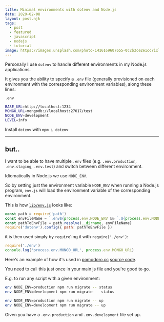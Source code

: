 ```yaml
---
title: Minimal environments with dotenv and Node.js
date: 2020-02-08
layout: post.njk
tags:
  - post
  - featured
  - javascript
  - nodejs
  - tutorial
image: https://images.unsplash.com/photo-1416169607655-0c2b3ce2e1cc?ixlib=rb-1.2.1&ixid=eyJhcHBfaWQiOjEyMDd9&auto=format&fit=crop&w=600&q=80
---
```


Personally I use `dotenv` to handle different environments in my Node.js applications.

It gives you the ability to specify a `.env` file (generally provisioned on each environment with the corresponding environment variables), along these lines:

`.env`

```bash
BASE_URL=http://localhost:1234
MONGO_URL=mongodb://localhost:27017/test
NODE_ENV=development
LEVEL=info
```

Install `dotenv` with `npm i dotenv`

---

## but..

I want to be able to have multiple `.env` files (e.g. `.env.production`, `.env.staging`, `.env.test`) and switch between different environment.

Idiomatically in Node.js we use `NODE_ENV`.

So by setting just the environment variable `NODE_ENV` when running a Node.js program, `env.js` will load the environment variable of the corresponding environment.

This is how [`lib/env.js`](https://github.com/christian-fei/pomodoro.cc/blob/master/api/env.js) looks like:

```js
const path = require('path')
const envFileName = `.env${process.env.NODE_ENV && `.${process.env.NODE_ENV}`}`
const pathToEnvFile = path.resolve(__dirname, envFileName)
require('dotenv').config({ path: pathToEnvFile })
```

it is then used simply by `require`'ing it with `require('./env')`:

```js
require('./env')
console.log('process.env.MONGO_URL', process.env.MONGO_URL)
```

Here's an example of how it's used in [pomodoro.cc](https://pomodoro.cc) [source code](https://github.com/christian-fei/pomodoro.cc/blob/master/api/scripts/update-users-twitter-avatar.js#L3).

You need to call this just once in your main js file and you're good to go.

E.g. to run any script with a given environment:

```bash
env NODE_ENV=production npm run migrate -- status
env NODE_ENV=development npm run migrate -- status

env NODE_ENV=production npm run migrate -- up
env NODE_ENV=development npm run migrate -- up
```

Given you have a `.env.production` and `.env.development` file set up.
